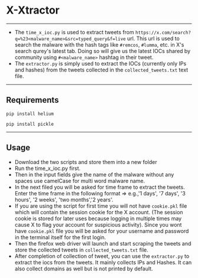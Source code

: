 # X-Xtractor
---

- The `time_x_ioc.py` is used to extract tweets from `https://x.com/search?q=%23<malware_name>&src=typed_query&f=live` url. This url is used to search the malware with the hash tags like `#remcos`, `#lumma`, etc. in X's search qurey's latest tab. Doing so will give us the latest IOCs shared by community using `#<malware_name>` hashtag in their tweet.
- The `extractor.py` is simply used to extract the IOCs (currently only IPs and hashes) from the tweets collected in the `collected_tweets.txt` text file.
---
## Requirements

```
pip install helium
```

```
pip install pickle
```

---
## Usage
- Download the two scripts and store them into a new folder
- Run the time_x_ioc.py first.
- Then in the input fields give the name of the malware without any spaces use camelCase for multi word malware name.
- In the next filed you will be asked for time frame to extract the tweets. Enter the time frame in the following format => e.g.,'1 days', '7 days', '3 hours', '2 weeks', 'two months','2 years'.
- If you are using the script for first time you will not have `cookie.pkl` file which will contain the session cookie for the X account. (The session cookie is stored for later uses because logging in multiple times may cause X to flag your account for suspicious activity). Since you wont have `cookie.pkl` file you will be asked for your username and password in the terminal itself for the first login.
- Then the firefox web driver will launch and start scraping the tweets and store the collected tweets in `collected_tweets.txt` file.
- After completion of collection of tweet, you can use the `extractor.py` to extract the iocs from the tweets. It mainly collects IPs and Hashes. It can also collect domains as well but is not printed by default.
